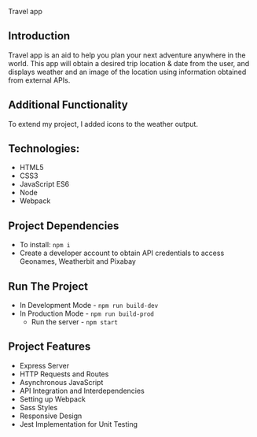 Travel app

## Introduction
Travel app is an aid to help you plan your next adventure anywhere in the world. This app will obtain a desired trip location & date from the user, and displays weather and an image of the location using information obtained from external APIs.

## Additional Functionality
To extend my project, I added icons to the weather output.

## Technologies:
- HTML5
- CSS3
- JavaScript ES6
- Node
- Webpack

## Project Dependencies
- To install: `npm i`
- Create a developer account to obtain API credentials to access Geonames, Weatherbit and Pixabay

## Run The Project
- In Development Mode - `npm run build-dev`
- In Production Mode - `npm run build-prod`
    - Run the server - `npm start`

## Project Features
- Express Server
- HTTP Requests and Routes
- Asynchronous JavaScript
- API Integration and Interdependencies
- Setting up Webpack
- Sass Styles
- Responsive Design
- Jest Implementation for Unit Testing